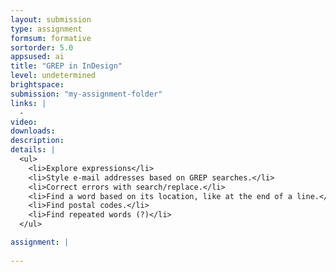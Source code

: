 ```yaml
---
layout: submission
type: assignment
formsum: formative
sortorder: 5.0
appsused: ai
title: "GREP in InDesign"
level: undetermined
brightspace: 
submission: "my-assignment-folder"
links: |
  - 
video: 
downloads: 
description: 
details: |
  <ul>
    <li>Explore expressions</li>
    <li>Style e-mail addresses based on GREP searches.</li>
    <li>Correct errors with search/replace.</li>
    <li>Find a word based on its location, like at the end of a line.</li>
    <li>Find postal codes.</li>
    <li>Find repeated words (?)</li>
  </ul>

assignment: |
  
---
```

